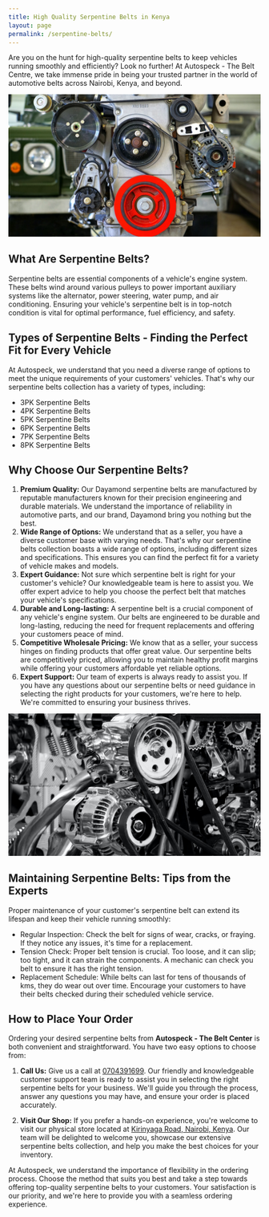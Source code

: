 ```yaml
---
title: High Quality Serpentine Belts in Kenya
layout: page
permalink: /serpentine-belts/
---
```


Are you on the hunt for high-quality serpentine belts to keep vehicles running smoothly and efficiently? Look no further! At Autospeck - The Belt Centre, we take immense pride in being your trusted partner in the world of automotive belts across Nairobi, Kenya, and beyond.

<img src="/assets/images/serpentine-belt-on-engine-front-view-big.jpg" alt="Serpentine Belt on engine" class="img-fluid">


## What Are Serpentine Belts?

Serpentine belts are essential components of a vehicle's engine system. These belts wind around various pulleys to power important auxiliary systems like the alternator, power steering, water pump, and air conditioning. Ensuring your vehicle's serpentine belt is in top-notch condition is vital for optimal performance, fuel efficiency, and safety.

## Types of Serpentine Belts - Finding the Perfect Fit for Every Vehicle

At Autospeck, we understand that you need a diverse range of options to meet the unique requirements of your customers' vehicles. That's why our serpentine belts collection has a variety of types, including:
- 3PK Serpentine Belts
- 4PK Serpentine Belts
- 5PK Serpentine Belts
- 6PK Serpentine Belts
- 7PK Serpentine Belts
- 8PK Serpentine Belts

## Why Choose Our Serpentine Belts?

1. **Premium Quality:** Our Dayamond serpentine belts are manufactured by reputable manufacturers known for their precision engineering and durable materials. We understand the importance of reliability in automotive parts, and our brand, Dayamond bring you nothing but the best.
2. **Wide Range of Options:** We understand that as a seller, you have a diverse customer base with varying needs. That's why our serpentine belts collection boasts a wide range of options, including different sizes and specifications. This ensures you can find the perfect fit for a variety of vehicle makes and models.
3. **Expert Guidance:** Not sure which serpentine belt is right for your customer's vehicle? Our knowledgeable team is here to assist you. We offer expert advice to help you choose the perfect belt that matches your vehicle's specifications.
4. **Durable and Long-lasting:** A serpentine belt is a crucial component of any vehicle's engine system. Our belts are engineered to be durable and long-lasting, reducing the need for frequent replacements and offering your customers peace of mind.
5. **Competitive Wholesale Pricing:** We know that as a seller, your success hinges on finding products that offer great value. Our serpentine belts are competitively priced, allowing you to maintain healthy profit margins while offering your customers affordable yet reliable options.
6. **Expert Support:** Our team of experts is always ready to assist you. If you have any questions about our serpentine belts or need guidance in selecting the right products for your customers, we're here to help. We're committed to ensuring your business thrives.

<img src="/assets/images/serpentine-belt-on-engine-big.jpg" alt="Serpentine Belt on engine" class="img-fluid">


## Maintaining Serpentine Belts: Tips from the Experts

Proper maintenance of your customer's serpentine belt can extend its lifespan and keep their vehicle running smoothly:

- Regular Inspection: Check the belt for signs of wear, cracks, or fraying. If they notice any issues, it's time for a replacement.
- Tension Check: Proper belt tension is crucial. Too loose, and it can slip; too tight, and it can strain the components. A mechanic can check you belt to ensure it has the right tension.
- Replacement Schedule: While belts can last for tens of thousands of kms, they do wear out over time. Encourage your customers to have their belts checked during their scheduled vehicle service.

## How to Place Your Order

Ordering your desired serpentine belts from **Autospeck - The Belt Center** is both convenient and straightforward. You have two easy options to choose from:

1. **Call Us:** Give us a call at [0704391699](tel:+254704391699). Our friendly and knowledgeable customer support team is ready to assist you in selecting the right serpentine belts for your business. We'll guide you through the process, answer any questions you may have, and ensure your order is placed accurately.

2. **Visit Our Shop:** If you prefer a hands-on experience, you're welcome to visit our physical store located at [Kirinyaga Road, Nairobi, Kenya](#contact). Our team will be delighted to welcome you, showcase our extensive serpentine belts collection, and help you make the best choices for your inventory.

At Autospeck, we understand the importance of flexibility in the ordering process. Choose the method that suits you best and take a step towards offering top-quality serpentine belts to your customers. Your satisfaction is our priority, and we're here to provide you with a seamless ordering experience.
